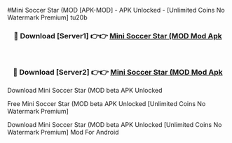 #Mini Soccer Star (MOD [APK-MOD] - APK Unlocked - [Unlimited Coins No Watermark Premium] tu20b



<div align="center">

<h3>🔴 Download [Server1] 👉👉 <a href="https://momento.my/?title=Mini_Soccer_Star_(MOD">Mini Soccer Star (MOD Mod Apk</a></h3><br>

<h3>🔴 Download [Server2] 👉👉 <a href="https://momento.my/?title=Mini_Soccer_Star_(MOD">Mini Soccer Star (MOD Mod Apk</a></h3>
</div>



Download Mini Soccer Star (MOD beta APK Unlocked

Free Mini Soccer Star (MOD beta APK Unlocked [Unlimited Coins No Watermark Premium]

Download Mini Soccer Star (MOD beta APK Unlocked [Unlimited Coins No Watermark Premium] Mod For Android
